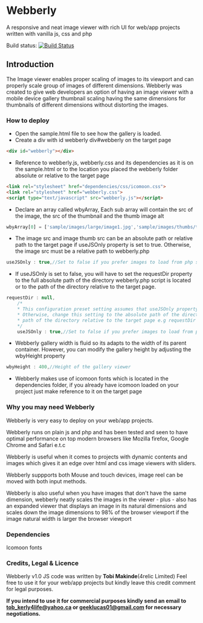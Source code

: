 # Webberly
A responsive and neat image viewer with rich UI for web/app projects written with vanilla js, css and php

Build status: [![Build Status](https://travis-ci.org/PHPMailer/PHPMailer.svg)](https://travis-ci.org/PHPMailer/PHPMailer)

## Introduction
The Image viewer enables proper scaling of images to its viewport and can properly scale group of images of different dimensions.
Webberly was created to give web developers an option of having an image viewer with a mobile device gallery thumbnail scaling having the same dimensions for thumbnails of different dimensions without distorting the images.

### How to deploy
- Open the sample.html file to see how the gallery is loaded.
- Create a div with id webberly div#webberly on the target page

```html
<div id="webberly"></div>
```

- Reference to webberly.js, webberly.css and its dependencies as it is on the sample.html or to the location you placed the webberly folder absolute or relative to the target page

```html
<link rel="stylesheet" href="dependencies/css/icomoon.css">
<link rel="stylesheet" href="webberly.css">
<script type="text/javascript" src="webberly.js"></script>
```

- Declare an array called wbyArray, Each sub array will contain the src of the image, the src of the thumbnail and  the thumb image alt

```js
wbyArray[0] = ['sample/images/large/image1.jpg','sample/images/thumbs/thumb1.jpg','Webberly'];
```

- The image src and image thumb src can be an absolute path or relative path to the target page if useJSOnly property is set to true. Otherwise, the image src must be a relative path to webberly.php

```js
useJSOnly : true,//Set to false if you prefer images to load from php script
```

- If useJSOnly is set to false, you will have to set the requestDir property to the full absolute path of the directory webberly.php script is located or to the path of the directory relative to the target page.

```js
requestDir : null,
	/*
	* This configuration preset setting assumes that useJSOnly property is set to true.
	* Otherwise, change this setting to the absolute path of the directory where webberly.php file is located e.g requestDir : 'https://www.4relic.com/webberly/', or to the 
	* path of the directory relative to the target page e.g requestDir : 'webberly/', requestDir : 'plugin/webberly/',
	*/
	useJSOnly : true,//Set to false if you prefer images to load from php script
```

- Webberly gallery width is fluid so its adapts to the width of its parent container. However, you can modify the gallery height by adjusting the wbyHeight property

```js
wbyHeight : 400,//Height of the gallery viewer
```

- Webberly makes use of icomoon fonts which is located in the dependencies folder, if you already have icomoon loaded on your project just make reference to it on the target page

### Why you may need Webberly
Webberly is very easy to deploy on your web/app projects.

Webberly runs on plain js and php and has been tested and seen to have optimal performance on top modern browsers like Mozilla firefox, Google Chrome and Safari e.t.c

Webberly is useful when it comes to projects with dynamic contents and images which gives it an edge over html and css image viewers with sliders.

Webberly suppports both Mouse and touch devices, image reel can be moved with both input methods.

Webberly is also useful when you have images that don't have the same dimension, webberly neatly scales the images in the viewer - plus - also has an expanded viewer that displays an image in its natural dimensions and scales down the image dimensions to 98% of the browser viewport if the image natural width is larger the browser viewport

### Dependencies
Icomoon fonts

### Credits, Legal & Licence
Webberly v1.0 JS code was written by **Tobi Makinde**(4relic Limited)
Feel free to use it for your web/app projects but kindly
leave this credit comment for legal purposes. 

**If you intend to use it for commercial purposes kindly send an email to tob_kerly4life@yahoo.ca or geeklucas01@gmail.com for necessary negotiations.**
 
